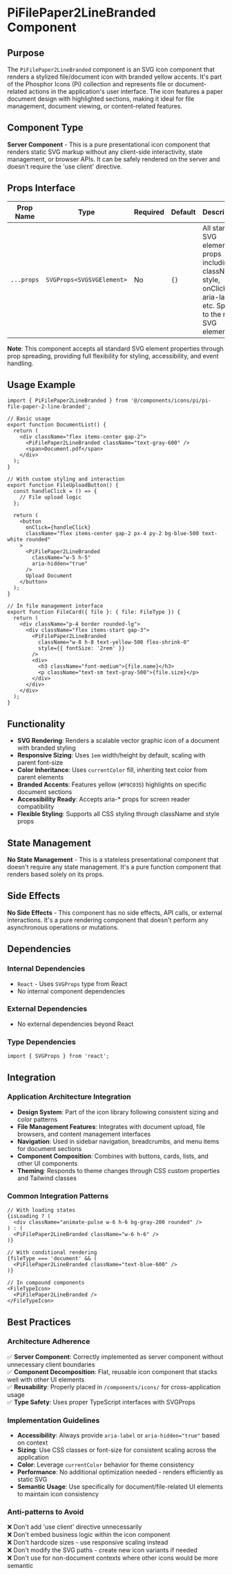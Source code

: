 # PiFilePaper2LineBranded Component

## Purpose

The `PiFilePaper2LineBranded` component is an SVG icon component that renders a stylized file/document icon with branded yellow accents. It's part of the Phosphor Icons (Pi) collection and represents file or document-related actions in the application's user interface. The icon features a paper document design with highlighted sections, making it ideal for file management, document viewing, or content-related features.

## Component Type

**Server Component** - This is a pure presentational icon component that renders static SVG markup without any client-side interactivity, state management, or browser APIs. It can be safely rendered on the server and doesn't require the 'use client' directive.

## Props Interface

| Prop Name | Type | Required | Default | Description |
|-----------|------|----------|---------|-------------|
| `...props` | `SVGProps<SVGSVGElement>` | No | `{}` | All standard SVG element props including className, style, onClick, aria-label, etc. Spread to the root SVG element |

**Note**: This component accepts all standard SVG element properties through prop spreading, providing full flexibility for styling, accessibility, and event handling.

## Usage Example

```tsx
import { PiFilePaper2LineBranded } from '@/components/icons/pi/pi-file-paper-2-line-branded';

// Basic usage
export function DocumentList() {
  return (
    <div className="flex items-center gap-2">
      <PiFilePaper2LineBranded className="text-gray-600" />
      <span>Document.pdf</span>
    </div>
  );
}

// With custom styling and interaction
export function FileUploadButton() {
  const handleClick = () => {
    // File upload logic
  };

  return (
    <button 
      onClick={handleClick}
      className="flex items-center gap-2 px-4 py-2 bg-blue-500 text-white rounded"
    >
      <PiFilePaper2LineBranded 
        className="w-5 h-5" 
        aria-hidden="true" 
      />
      Upload Document
    </button>
  );
}

// In file management interface
export function FileCard({ file }: { file: FileType }) {
  return (
    <div className="p-4 border rounded-lg">
      <div className="flex items-start gap-3">
        <PiFilePaper2LineBranded 
          className="w-8 h-8 text-yellow-500 flex-shrink-0"
          style={{ fontSize: '2rem' }}
        />
        <div>
          <h3 className="font-medium">{file.name}</h3>
          <p className="text-sm text-gray-500">{file.size}</p>
        </div>
      </div>
    </div>
  );
}
```

## Functionality

- **SVG Rendering**: Renders a scalable vector graphic icon of a document with branded styling
- **Responsive Sizing**: Uses `1em` width/height by default, scaling with parent font-size
- **Color Inheritance**: Uses `currentColor` fill, inheriting text color from parent elements
- **Branded Accents**: Features yellow (`#F9C035`) highlights on specific document sections
- **Accessibility Ready**: Accepts aria-* props for screen reader compatibility
- **Flexible Styling**: Supports all CSS styling through className and style props

## State Management

**No State Management** - This is a stateless presentational component that doesn't require any state management. It's a pure function component that renders based solely on its props.

## Side Effects

**No Side Effects** - This component has no side effects, API calls, or external interactions. It's a pure rendering component that doesn't perform any asynchronous operations or mutations.

## Dependencies

### Internal Dependencies
- `React` - Uses `SVGProps` type from React
- No internal component dependencies

### External Dependencies
- No external dependencies beyond React

### Type Dependencies
```tsx
import { SVGProps } from 'react';
```

## Integration

### Application Architecture Integration

- **Design System**: Part of the icon library following consistent sizing and color patterns
- **File Management Features**: Integrates with document upload, file browsers, and content management interfaces
- **Navigation**: Used in sidebar navigation, breadcrumbs, and menu items for document sections
- **Component Composition**: Combines with buttons, cards, lists, and other UI components
- **Theming**: Responds to theme changes through CSS custom properties and Tailwind classes

### Common Integration Patterns

```tsx
// With loading states
{isLoading ? (
  <div className="animate-pulse w-6 h-6 bg-gray-200 rounded" />
) : (
  <PiFilePaper2LineBranded className="w-6 h-6" />
)}

// With conditional rendering
{fileType === 'document' && (
  <PiFilePaper2LineBranded className="text-blue-600" />
)}

// In compound components
<FileTypeIcon>
  <PiFilePaper2LineBranded />
</FileTypeIcon>
```

## Best Practices

### Architecture Adherence

✅ **Server Component**: Correctly implemented as server component without unnecessary client boundaries  
✅ **Component Decomposition**: Flat, reusable icon component that stacks well with other UI elements  
✅ **Reusability**: Properly placed in `/components/icons/` for cross-application usage  
✅ **Type Safety**: Uses proper TypeScript interfaces with SVGProps  

### Implementation Guidelines

- **Accessibility**: Always provide `aria-label` or `aria-hidden="true"` based on context
- **Sizing**: Use CSS classes or font-size for consistent scaling across the application
- **Color**: Leverage `currentColor` behavior for theme consistency
- **Performance**: No additional optimization needed - renders efficiently as static SVG
- **Semantic Usage**: Use specifically for document/file-related UI elements to maintain icon consistency

### Anti-patterns to Avoid

❌ Don't add 'use client' directive unnecessarily  
❌ Don't embed business logic within the icon component  
❌ Don't hardcode sizes - use responsive scaling instead  
❌ Don't modify the SVG paths - create new icon variants if needed  
❌ Don't use for non-document contexts where other icons would be more semantic  